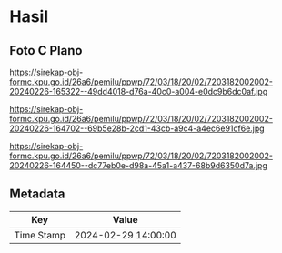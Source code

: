# Hasil

## Foto C Plano

https://sirekap-obj-formc.kpu.go.id/26a6/pemilu/ppwp/72/03/18/20/02/7203182002002-20240226-165322--49dd4018-d76a-40c0-a004-e0dc9b6dc0af.jpg

https://sirekap-obj-formc.kpu.go.id/26a6/pemilu/ppwp/72/03/18/20/02/7203182002002-20240226-164702--69b5e28b-2cd1-43cb-a9c4-a4ec6e91cf6e.jpg

https://sirekap-obj-formc.kpu.go.id/26a6/pemilu/ppwp/72/03/18/20/02/7203182002002-20240226-164450--dc77eb0e-d98a-45a1-a437-68b9d6350d7a.jpg


## Metadata

| Key        | Value               |
| ---------- | ------------------- |
| Time Stamp | 2024-02-29 14:00:00 |



